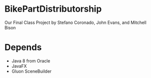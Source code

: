 # BikePartDistributorship
Our Final Class Project
by Stefano Coronado, John Evans, and Mitchell Bison

# Depends
- Java 8 from Oracle
- JavaFX
- Gluon SceneBuilder 


